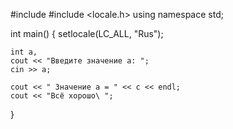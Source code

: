 #include <iostream>
#include <locale.h>
using namespace std;

int main()
{
    setlocale(LC_ALL, "Rus");

    int a,
    cout << "Введите значение а: ";
    cin >> a;
  
    cout << " Значение а = " << c << endl;
    cout << "Всё хорошо\ ";
    
}
